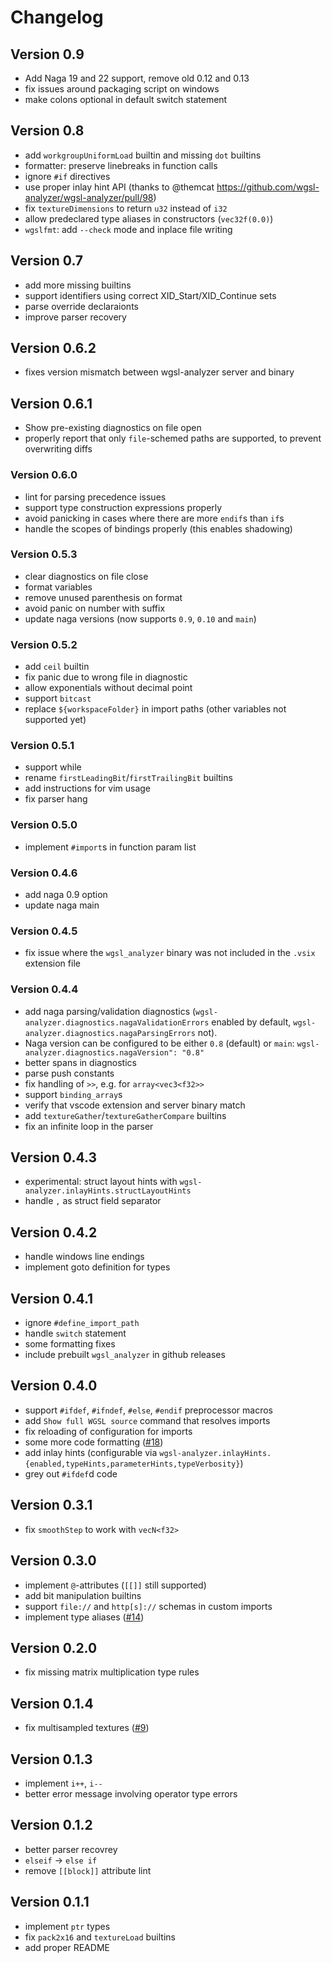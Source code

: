 # Changelog

## Version 0.9

- Add Naga 19 and 22 support, remove old 0.12 and 0.13
- fix issues around packaging script on windows
- make colons optional in default switch statement

## Version 0.8

- add `workgroupUniformLoad` builtin and missing `dot` builtins
- formatter: preserve linebreaks in function calls
- ignore `#if` directives
- use proper inlay hint API (thanks to @themcat <https://github.com/wgsl-analyzer/wgsl-analyzer/pull/98>)
- fix `textureDimensions` to return `u32` instead of `i32`
- allow predeclared type aliases in constructors (`vec32f(0.0)`)
- `wgslfmt`: add `--check` mode and inplace file writing

## Version 0.7

- add more missing builtins
- support identifiers using correct XID\_Start/XID\_Continue sets
- parse override declaraionts
- improve parser recovery

## Version 0.6.2

- fixes version mismatch between wgsl-analyzer server and binary

## Version 0.6.1

- Show pre-existing diagnostics on file open
- properly report that only `file`-schemed paths are supported, to prevent overwriting diffs

### Version 0.6.0

- lint for parsing precedence issues
- support type construction expressions properly
- avoid panicking in cases where there are more `endif`s than `if`s
- handle the scopes of bindings properly (this enables shadowing)

### Version 0.5.3

- clear diagnostics on file close
- format variables
- remove unused parenthesis on format
- avoid panic on number with suffix
- update naga versions (now supports `0.9`, `0.10` and `main`)

### Version 0.5.2

- add `ceil` builtin
- fix panic due to wrong file in diagnostic
- allow exponentials without decimal point
- support `bitcast`
- replace `${workspaceFolder}` in import paths (other variables not supported yet)

### Version 0.5.1

- support while
- rename `firstLeadingBit`/`firstTrailingBit` builtins
- add instructions for vim usage
- fix parser hang

### Version 0.5.0

- implement `#import`s in function param list

### Version 0.4.6

- add naga 0.9 option
- update naga main

### Version 0.4.5

- fix issue where the `wgsl_analyzer` binary was not included in the `.vsix` extension file

### Version 0.4.4

- add naga parsing/validation diagnostics (`wgsl-analyzer.diagnostics.nagaValidationErrors` enabled by default, `wgsl-analyzer.diagnostics.nagaParsingErrors` not).
- Naga version can be configured to be either `0.8` (default) or `main`: `wgsl-analyzer.diagnostics.nagaVersion": "0.8"`
- better spans in diagnostics
- parse push constants
- fix handling of `>>`, e.g. for `array<vec3<f32>>`
- support `binding_array`s
- verify that vscode extension and server binary match
- add `textureGather`/`textureGatherCompare` builtins
- fix an infinite loop in the parser

## Version 0.4.3

- experimental: struct layout hints with `wgsl-analyzer.inlayHints.structLayoutHints`
- handle `,` as struct field separator

## Version 0.4.2

- handle windows line endings
- implement goto definition for types

## Version 0.4.1

- ignore `#define_import_path`
- handle `switch` statement
- some formatting fixes
- include prebuilt `wgsl_analyzer` in github releases

## Version 0.4.0

- support `#ifdef`, `#ifndef`, `#else`, `#endif` preprocessor macros
- add `Show full WGSL source` command that resolves imports
- fix reloading of configuration for imports
- some more code formatting ([#18](https://github.com/wgsl-analyzer/wgsl-analyzer/pull/18))
- add inlay hints (configurable via `wgsl-analyzer.inlayHints.{enabled,typeHints,parameterHints,typeVerbosity}`)
- grey out `#ifdef`d code

## Version 0.3.1

- fix `smoothStep` to work with `vecN<f32>`

## Version 0.3.0

- implement `@`-attributes (`[[]]` still supported)
- add bit manipulation builtins
- support `file://` and `http[s]://` schemas in custom imports
- implement type aliases ([#14](https://github.com/wgsl-analyzer/wgsl-analyzer/pull/14))

## Version 0.2.0

- fix missing matrix multiplication type rules

## Version 0.1.4

- fix multisampled textures ([#9](https://github.com/wgsl-analyzer/wgsl-analyzer/issues/9))

## Version 0.1.3

- implement `i++`, `i--`
- better error message involving operator type errors

## Version 0.1.2

- better parser recovrey
- `elseif` -> `else if`
- remove `[[block]]` attribute lint

## Version 0.1.1

- implement `ptr` types
- fix `pack2x16` and `textureLoad` builtins
- add proper README
